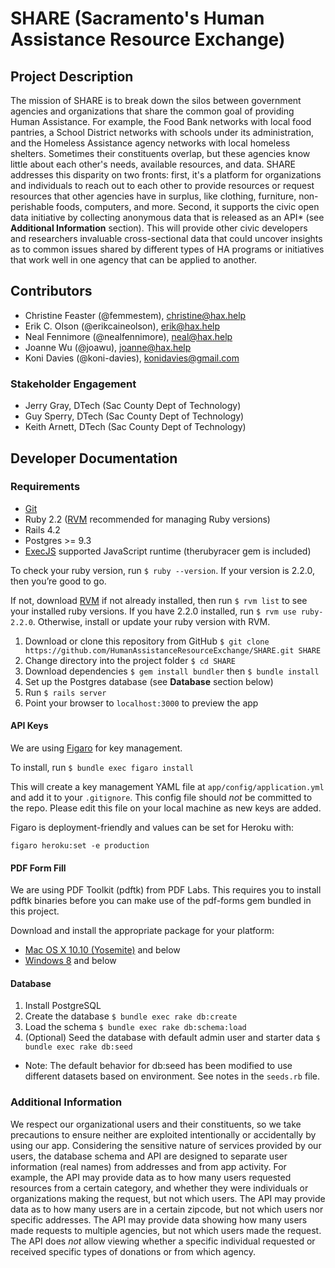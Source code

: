 # SHARE (Sacramento's Human Assistance Resource Exchange)

## Project Description
The mission of SHARE is to break down the silos between government agencies and organizations that share the common goal of providing Human Assistance. For example, the Food Bank networks with local food pantries, a School District networks with schools under its administration, and the Homeless Assistance agency networks with local homeless shelters. Sometimes their constituents overlap, but these agencies know little about each other's needs, available resources, and data. SHARE addresses this disparity on two fronts: first, it's a platform for organizations and individuals to reach out to each other to provide resources or request resources that other agencies have in surplus, like clothing, furniture, non-perishable foods, computers, and more. Second, it supports the civic open data initiative by collecting anonymous data that is released as an API* (see **Additional Information** section). This will provide other civic developers and researchers invaluable cross-sectional data that could uncover insights as to common issues shared by different types of HA programs or initiatives that work well in one agency that can be applied to another.

## Contributors
- Christine Feaster (@femmestem), christine@hax.help
- Erik C. Olson (@erikcaineolson), erik@hax.help
- Neal Fennimore (@nealfennimore), neal@hax.help
- Joanne Wu (@joawu), joanne@hax.help
- Koni Davies (@koni-davies), konidavies@gmail.com

### Stakeholder Engagement
- Jerry Gray, DTech (Sac County Dept of Technology)
- Guy Sperry, DTech (Sac County Dept of Technology)
- Keith Arnett, DTech (Sac County Dept of Technology)

## Developer Documentation
### Requirements
 - <a href="http://git-scm.com/" target="_blank">Git</a>
 -  Ruby 2.2 (<a href="https://rvm.io/rvm/install" target="_blank">RVM</a> recommended for managing Ruby versions)
 -  Rails 4.2
 -  Postgres >= 9.3
 - <a href="https://github.com/sstephenson/execjs" target="_blank">ExecJS</a> supported JavaScript runtime (therubyracer gem is included)

To check your ruby version, run `$ ruby --version`. If your version is 2.2.0, then you’re good to go.

If not, download <a href="https://rvm.io/rvm/install" target="_blank">RVM</a> if not already installed, then run `$ rvm list` to see your installed ruby versions. If you have 2.2.0 installed, run `$ rvm use ruby-2.2.0`. Otherwise, install or update your ruby version with RVM.

1. Download or clone this repository from GitHub `$ git clone https://github.com/HumanAssistanceResourceExchange/SHARE.git SHARE`
2. Change directory into the project folder `$ cd SHARE`
3. Download dependencies `$ gem install bundler` then `$ bundle install`
4. Set up the Postgres database (see **Database** section below)
5. Run `$ rails server`
6. Point your browser to `localhost:3000` to preview the app

#### API Keys
We are using <a href="https://github.com/laserlemon/figaro" target="_blank">Figaro</a> for key management.

To install, run `$ bundle exec figaro install`

This will create a key management YAML file at `app/config/application.yml` and add it to your `.gitignore`. This config file should *not* be committed to the repo. Please edit this file on your local machine as new keys are added.

Figaro is deployment-friendly and values can be set for Heroku with:

```
figaro heroku:set -e production
```

#### PDF Form Fill
We are using PDF Toolkit (pdftk) from PDF Labs. This requires you to install pdftk binaries before you can make use of the pdf-forms gem bundled in this project.

Download and install the appropriate package for your platform:

 - [Mac OS X 10.10 (Yosemite)](https://www.pdflabs.com/tools/pdftk-the-pdf-toolkit/pdftk_server-2.02-mac_osx-10.11-setup.pkg) and below
 - [Windows 8](https://www.pdflabs.com/tools/pdftk-the-pdf-toolkit/pdftk_server-2.02-win-setup.exe) and below

#### Database
1. Install PostgreSQL
2. Create the database `$ bundle exec rake db:create`
3. Load the schema `$ bundle exec rake db:schema:load`
4. (Optional) Seed the database with default admin user and starter data `$ bundle exec rake db:seed`
 - Note: The default behavior for db:seed has been modified to use different datasets based on environment. See notes in the `seeds.rb` file.

### Additional Information
We respect our organizational users and their constituents, so we take precautions to ensure neither are exploited intentionally or accidentally by using our app. Considering the sensitive nature of services provided by our users, the database schema and API are designed to separate user information (real names) from addresses and from app activity. For example, the API may provide data as to how many users requested resources from a certain category, and whether they were individuals or organizations making the request, but not which users. The API may provide data as to how many users are in a certain zipcode, but not which users nor specific addresses. The API may provide data showing how many users made requests to multiple agencies, but not which users made the request. The API does *not* allow viewing whether a specific individual requested or received specific types of donations or from which agency.
